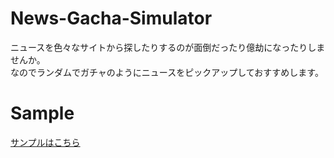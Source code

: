 # News-Gacha-Simulator
ニュースを色々なサイトから探したりするのが面倒だったり億劫になったりしませんか。<br>
なのでランダムでガチャのようにニュースをピックアップしておすすめします。<br>
# Sample
[サンプルはこちら](https://pacific-wildwood-53526.herokuapp.com/)